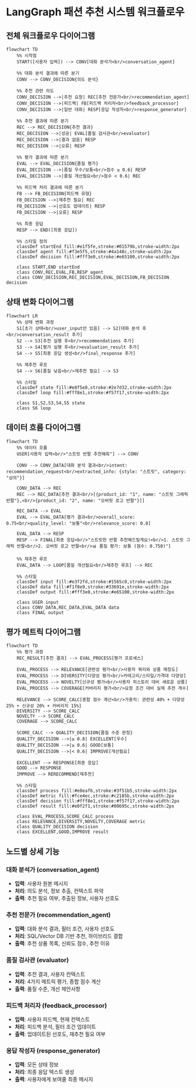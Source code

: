 # LangGraph 패션 추천 시스템 워크플로우

## 전체 워크플로우 다이어그램

```mermaid
flowchart TD
    %% 시작점
    START([사용자 입력]) --> CONV[대화 분석가<br/>conversation_agent]
    
    %% 대화 분석 결과에 따른 분기
    CONV --> CONV_DECISION{의도 분석}
    
    %% 추천 관련 의도
    CONV_DECISION -->|추천 요청| REC[추천 전문가<br/>recommendation_agent]
    CONV_DECISION -->|피드백| FB[피드백 처리자<br/>feedback_processor]
    CONV_DECISION -->|일반 대화| RESP[응답 작성자<br/>response_generator]
    
    %% 추천 결과에 따른 분기
    REC --> REC_DECISION{추천 결과}
    REC_DECISION -->|성공| EVAL[품질 검사관<br/>evaluator]
    REC_DECISION -->|결과 없음| RESP
    REC_DECISION -->|오류| RESP
    
    %% 평가 결과에 따른 분기
    EVAL --> EVAL_DECISION{품질 평가}
    EVAL_DECISION -->|품질 우수/보통<br/>점수 ≥ 0.6| RESP
    EVAL_DECISION -->|품질 개선필요<br/>점수 < 0.6| REC
    
    %% 피드백 처리 결과에 따른 분기
    FB --> FB_DECISION{피드백 유형}
    FB_DECISION -->|재추천 필요| REC
    FB_DECISION -->|선호도 업데이트| RESP
    FB_DECISION -->|오류| RESP
    
    %% 최종 응답
    RESP --> END([최종 응답])
    
    %% 스타일 정의
    classDef startEnd fill:#e1f5fe,stroke:#01579b,stroke-width:2px
    classDef agent fill:#f3e5f5,stroke:#4a148c,stroke-width:2px
    classDef decision fill:#fff3e0,stroke:#e65100,stroke-width:2px
    
    class START,END startEnd
    class CONV,REC,EVAL,FB,RESP agent
    class CONV_DECISION,REC_DECISION,EVAL_DECISION,FB_DECISION decision
```

## 상태 변화 다이어그램

```mermaid
flowchart LR
    %% 상태 변화 과정
    S1[초기 상태<br/>user_input만 있음] --> S2[대화 분석 후<br/>conversation_result 추가]
    S2 --> S3[추천 실행 후<br/>recommendations 추가]
    S3 --> S4[평가 실행 후<br/>evaluation_result 추가]
    S4 --> S5[최종 응답 생성<br/>final_response 추가]
    
    %% 재추천 루프
    S4 --> S6[품질 낮음<br/>재추천 필요] --> S3
    
    %% 스타일
    classDef state fill:#e8f5e8,stroke:#2e7d32,stroke-width:2px
    classDef loop fill:#fff8e1,stroke:#f57f17,stroke-width:2px
    
    class S1,S2,S3,S4,S5 state
    class S6 loop
```

## 데이터 흐름 다이어그램

```mermaid
flowchart TD
    %% 데이터 흐름
    USER[사용자 입력<br/>"스트릿 반팔 추천해줘"] --> CONV
    
    CONV --> CONV_DATA[대화 분석 결과<br/>intent: recommendation_request<br/>extracted_info: {style: "스트릿", category: "상의"}]
    
    CONV_DATA --> REC
    REC --> REC_DATA[추천 결과<br/>[{product_id: "1", name: "스트릿 그래픽 반팔"},<br/>{product_id: "2", name: "오버핏 로고 반팔"}]]
    
    REC_DATA --> EVAL
    EVAL --> EVAL_DATA[평가 결과<br/>overall_score: 0.75<br/>quality_level: "보통"<br/>relevance_score: 0.8]
    
    EVAL_DATA --> RESP
    RESP --> FINAL[최종 응답<br/>"스트릿한 반팔 추천해드릴게요!<br/>1. 스트릿 그래픽 반팔<br/>2. 오버핏 로고 반팔<br/>📊 품질 평가: 보통 (점수: 0.750)"]
    
    %% 재추천 루프
    EVAL_DATA --> LOOP[품질 개선필요<br/>재추천 루프] --> REC
    
    %% 스타일
    classDef input fill:#e3f2fd,stroke:#1565c0,stroke-width:2px
    classDef data fill:#f1f8e9,stroke:#33691e,stroke-width:2px
    classDef output fill:#fff3e0,stroke:#e65100,stroke-width:2px
    
    class USER input
    class CONV_DATA,REC_DATA,EVAL_DATA data
    class FINAL output
```

## 평가 메트릭 다이어그램

```mermaid
flowchart TD
    %% 평가 과정
    REC_RESULT[추천 결과] --> EVAL_PROCESS[평가 프로세스]
    
    EVAL_PROCESS --> RELEVANCE[관련성 평가<br/>사용자 쿼리와 상품 매칭도]
    EVAL_PROCESS --> DIVERSITY[다양성 평가<br/>카테고리/스타일/가격대 다양성]
    EVAL_PROCESS --> NOVELTY[신규성 평가<br/>사용자 히스토리 대비 새로운 상품]
    EVAL_PROCESS --> COVERAGE[커버리지 평가<br/>요청 조건 대비 실제 추천 개수]
    
    RELEVANCE --> SCORE_CALC[종합 점수 계산<br/>가중치: 관련성 40% + 다양성 25% + 신규성 20% + 커버리지 15%]
    DIVERSITY --> SCORE_CALC
    NOVELTY --> SCORE_CALC
    COVERAGE --> SCORE_CALC
    
    SCORE_CALC --> QUALITY_DECISION{품질 수준 판정}
    QUALITY_DECISION -->|≥ 0.8| EXCELLENT[우수]
    QUALITY_DECISION -->|≥ 0.6| GOOD[보통]
    QUALITY_DECISION -->|< 0.6| IMPROVE[개선필요]
    
    EXCELLENT --> RESPONSE[최종 응답]
    GOOD --> RESPONSE
    IMPROVE --> RERECOMMEND[재추천]
    
    %% 스타일
    classDef process fill:#e8eaf6,stroke:#3f51b5,stroke-width:2px
    classDef metric fill:#fce4ec,stroke:#c2185b,stroke-width:2px
    classDef decision fill:#fff8e1,stroke:#f57f17,stroke-width:2px
    classDef result fill:#e0f2f1,stroke:#00695c,stroke-width:2px
    
    class EVAL_PROCESS,SCORE_CALC process
    class RELEVANCE,DIVERSITY,NOVELTY,COVERAGE metric
    class QUALITY_DECISION decision
    class EXCELLENT,GOOD,IMPROVE result
```

## 노드별 상세 기능

### 대화 분석가 (conversation_agent)
- **입력**: 사용자 원본 메시지
- **처리**: 의도 분석, 정보 추출, 컨텍스트 파악
- **출력**: 추천 필요 여부, 추출된 정보, 사용자 선호도

### 추천 전문가 (recommendation_agent)
- **입력**: 대화 분석 결과, 필터 조건, 사용자 선호도
- **처리**: SQL/Vector DB 기반 추천, 하이브리드 결합
- **출력**: 추천 상품 목록, 신뢰도 점수, 추천 이유

### 품질 검사관 (evaluator)
- **입력**: 추천 결과, 사용자 컨텍스트
- **처리**: 4가지 메트릭 평가, 종합 점수 계산
- **출력**: 품질 수준, 개선 제안사항

### 피드백 처리자 (feedback_processor)
- **입력**: 사용자 피드백, 현재 컨텍스트
- **처리**: 피드백 분석, 필터 조건 업데이트
- **출력**: 업데이트된 선호도, 재추천 필요 여부

### 응답 작성자 (response_generator)
- **입력**: 모든 상태 정보
- **처리**: 최종 응답 텍스트 생성
- **출력**: 사용자에게 보여줄 최종 메시지 